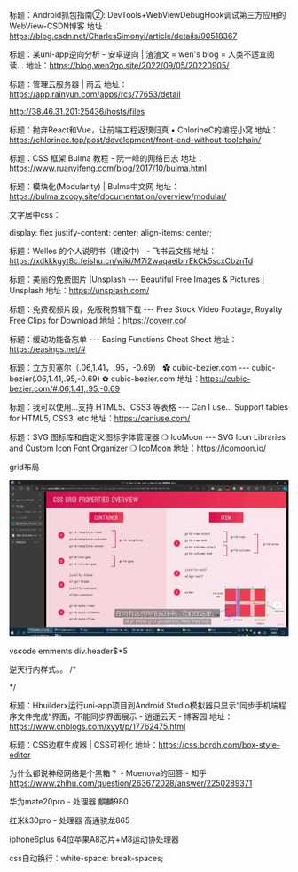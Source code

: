 标题：Android抓包指南②: DevTools+WebViewDebugHook调试第三方应用的WebView-CSDN博客 地址：https://blog.csdn.net/CharlesSimonyi/article/details/90518367

标题：某uni-app逆向分析 - 安卓逆向 | 渣渣文 = wen's blog = 人类不适宜阅读... 地址：https://blog.wen2go.site/2022/09/05/20220905/

标题：管理云服务器 | 雨云 地址：https://app.rainyun.com/apps/rcs/77653/detail

http://38.46.31.201:25436/hosts/files

标题：抛弃React和Vue，让前端工程返璞归真 • ChlorineC的编程小窝 地址：https://chlorinec.top/post/development/front-end-without-toolchain/

标题：CSS 框架 Bulma 教程 - 阮一峰的网络日志 地址：https://www.ruanyifeng.com/blog/2017/10/bulma.html

标题：模块化(Modularity) | Bulma中文网 地址：https://bulma.zcopy.site/documentation/overview/modular/

文字居中css：

display: flex
justify-content: center;
align-items: center;

标题：Welles 的个人说明书（建设中） - 飞书云文档 地址：https://xdkkkgyt8c.feishu.cn/wiki/M7i2waqaeibrrEkCk5scxCbznTd

标题：美丽的免费图片 |Unsplash --- Beautiful Free Images & Pictures | Unsplash 地址：https://unsplash.com/

标题：免费视频片段，免版税剪辑下载 --- Free Stock Video Footage, Royalty Free Clips for Download 地址：https://coverr.co/

标题：缓动功能备忘单 --- Easing Functions Cheat Sheet 地址：https://easings.net/#

标题：立方贝塞尔（.06,1.41，.95，-0.69） ✿ cubic-bezier.com --- cubic-bezier(.06,1.41,.95,-0.69) ✿ cubic-bezier.com 地址：https://cubic-bezier.com/#.06,1.41,.95,-0.69

标题：我可以使用...支持 HTML5、CSS3 等表格 --- Can I use... Support tables for HTML5, CSS3, etc 地址：https://caniuse.com/

标题：SVG 图标库和自定义图标字体管理器 ❍ IcoMoon --- SVG Icon Libraries and Custom Icon Font Organizer ❍ IcoMoon 地址：https://icomoon.io/

grid布局

![alt text](image-7.png)

vscode emments div.header$*5

逆天行内样式。。
/*
<html lang="en" style="font-size: 17.0667px; --status-bar-height: 0px; --top-window-height: 0px; --window-left: 0px; --window-right: 0px; --window-margin: 0px; --tab-bar-height: 50px; --window-top: calc(44px + env(safe-area-inset-top)); --window-bottom: calc(0px + env(safe-area-inset-bottom));"><head>
*/

标题：Hbuilderx运行uni-app项目到Android Studio模拟器只显示“同步手机端程序文件完成”界面，不能同步界面展示 - 逍遥云天 - 博客园 地址：https://www.cnblogs.com/xyyt/p/17762475.html

标题：CSS边框生成器 | CSS可视化 地址：https://css.bqrdh.com/box-style-editor

为什么都说神经网络是个黑箱？ - Moenova的回答 - 知乎
https://www.zhihu.com/question/263672028/answer/2250289371


华为mate20pro - 处理器
麒麟980

红米k30pro - 处理器
高通骁龙865

iphone6plus 64位苹果A8芯片+M8运动协处理器

css自动换行：white-space: break-spaces;

